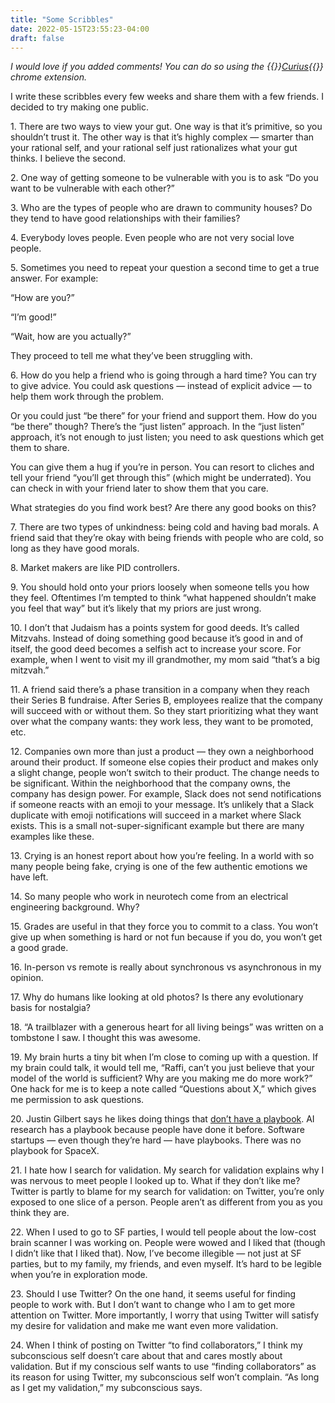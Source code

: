 ```yaml
---
title: "Some Scribbles"
date: 2022-05-15T23:55:23-04:00
draft: false
---
```


_I would love if you added comments! You can do so using the {{<rawhtml>}}<a href="https://curius.app" target="_blank">Curius</a>{{</rawhtml>}} chrome extension._

I write these scribbles every few weeks and share them with a few friends. I decided to try making one public.

1\. There are two ways to view your gut. One way is that it’s primitive, so you shouldn’t trust it. The other way is that it’s highly complex — smarter than your rational self, and your rational self just rationalizes what your gut thinks. I believe the second.

2\. One way of getting someone to be vulnerable with you is to ask “Do you want to be vulnerable with each other?”

3\. Who are the types of people who are drawn to community houses? Do they tend to have good relationships with their families?

4\. Everybody loves people. Even people who are not very social love people.

5\. Sometimes you need to repeat your question a second time to get a true answer. For example:

“How are you?”

“I’m good!”

“Wait, how are you actually?”

They proceed to tell me what they’ve been struggling with.

6\. How do you help a friend who is going through a hard time? You can try to give advice. You could ask questions — instead of explicit advice — to help them work through the problem.

Or you could just “be there” for your friend and support them. How do you “be there” though? There’s the “just listen” approach. In the “just listen” approach, it’s not enough to just listen; you need to ask questions which get them to share.

You can give them a hug if you’re in person. You can resort to cliches and tell your friend “you’ll get through this” (which might be underrated). You can check in with your friend later to show them that you care.

What strategies do you find work best? Are there any good books on this?

7\. There are two types of unkindness: being cold and having bad morals. A friend said that they’re okay with being friends with people who are cold, so long as they have good morals.

8\. Market makers are like PID controllers.

9\. You should hold onto your priors loosely when someone tells you how they feel. Oftentimes I’m tempted to think “what happened shouldn’t make you feel that way” but it’s likely that my priors are just wrong.

10\. I don’t that Judaism has a points system for good deeds. It’s called Mitzvahs. Instead of doing something good because it’s good in and of itself, the good deed becomes a selfish act to increase your score. For example, when I went to visit my ill grandmother, my mom said “that’s a big mitzvah.”

11\. A friend said there’s a phase transition in a company when they reach their Series B fundraise. After Series B, employees realize that the company will succeed with or without them. So they start prioritizing what they want over what the company wants: they work less, they want to be promoted, etc.

12\. Companies own more than just a product — they own a neighborhood around their product. If someone else copies their product and makes only a slight change, people won’t switch to their product. The change needs to be significant. Within the neighborhood that the company owns, the company has design power. For example, Slack does not send notifications if someone reacts with an emoji to your message. It’s unlikely that a Slack duplicate with emoji notifications will succeed in a market where Slack exists. This is a small not-super-significant example but there are many examples like these.

13\. Crying is an honest report about how you’re feeling. In a world with so many people being fake, crying is one of the few authentic emotions we have left.

14\. So many people who work in neurotech come from an electrical engineering background. Why?

15\. Grades are useful in that they force you to commit to a class. You won’t give up when something is hard or not fun because if you do, you won’t get a good grade.

16\. In-person vs remote is really about synchronous vs asynchronous in my opinion.

17\. Why do humans like looking at old photos? Is there any evolutionary basis for nostalgia?

18\. “A trailblazer with a generous heart for all living beings” was written on a tombstone I saw. I thought this was awesome.

19\. My brain hurts a tiny bit when I’m close to coming up with a question. If my brain could talk, it would tell me, “Raffi, can’t you just believe that your model of the world is sufficient? Why are you making me do more work?” One hack for me is to keep a note called “Questions about X,” which gives me permission to ask questions.

20\. Justin Gilbert says he likes doing things that [don’t have a playbook](https://masterplan.substack.com/p/master-plan-justin-glibert-foundation?curius=521%2C3%2C1599%2C1294%2C1417%2C30%2C1419&s=r). AI research has a playbook because people have done it before. Software startups — even though they’re hard — have playbooks. There was no playbook for SpaceX.

21\. I hate how I search for validation. My search for validation explains why I was nervous to meet people I looked up to. What if they don’t like me? Twitter is partly to blame for my search for validation: on Twitter, you’re only exposed to one slice of a person. People aren’t as different from you as you think they are.

22\. When I used to go to SF parties, I would tell people about the low-cost brain scanner I was working on. People were wowed and I liked that (though I didn’t like that I liked that). Now, I’ve become illegible — not just at SF parties, but to my family, my friends, and even myself. It’s hard to be legible when you’re in exploration mode.

23\. Should I use Twitter? On the one hand, it seems useful for finding people to work with. But I don’t want to change who I am to get more attention on Twitter. More importantly, I worry that using Twitter will satisfy my desire for validation and make me want even more validation.

24\. When I think of posting on Twitter “to find collaborators,” I think my subconscious self doesn’t care about that and cares mostly about validation. But if my conscious self wants to use “finding collaborators” as its reason for using Twitter, my subconscious self won’t complain. “As long as I get my validation,” my subconscious says.

